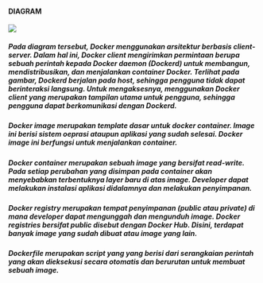 #### DIAGRAM
![](https://github.com/Tyassasmita/tekn-cloud-computing/blob/master/minggu-08/T.jpg)
##### Pada diagram tersebut, Docker menggunakan arsitektur berbasis client-server. Dalam hal ini, Docker client mengirimkan permintaan berupa sebuah perintah kepada Docker daemon (Dockerd) untuk membangun, mendistribusikan, dan menjalankan container Docker. Terlihat pada gambar, Dockerd berjalan pada host, sehingga pengguna tidak dapat berinteraksi langsung. Untuk mengaksesnya, menggunakan Docker client yang merupakan tampilan utama untuk pengguna, sehingga pengguna dapat berkomunikasi dengan Dockerd.
##### Docker image merupakan template dasar untuk docker container. Image ini berisi sistem oeprasi ataupun aplikasi yang sudah selesai. Docker image ini berfungsi untuk menjalankan container.
##### Docker container merupakan sebuah image yang bersifat read-write. Pada setiap perubahan yang disimpan pada container akan menyebabkan terbentuknya layer baru di atas image. Developer dapat melakukan instalasi aplikasi didalamnya dan melakukan penyimpanan.
##### Docker registry merupakan tempat penyimpanan (public atau private) di mana developer dapat mengunggah dan mengunduh image. Docker registries bersifat public disebut dengan Docker Hub. Disini, terdapat banyak image yang sudah dibuat atau image yang lain.
##### Dockerfile merupakan script yang yang berisi dari serangkaian perintah yang akan dieksekusi secara otomatis dan berurutan untuk membuat sebuah image.